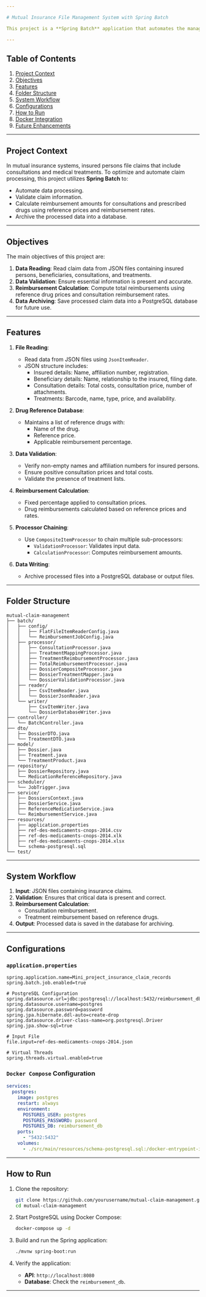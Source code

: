 ```yaml
---

# Mutual Insurance File Management System with Spring Batch

This project is a **Spring Batch** application that automates the management of mutual insurance files. It processes insurance records, validates data, calculates reimbursements based on a database of reference drugs, and archives the processed data into a database.

---
```


## Table of Contents

1. [Project Context](#project-context)  
2. [Objectives](#objectives)  
3. [Features](#features)  
4. [Folder Structure](#folder-structure)  
5. [System Workflow](#system-workflow)  
6. [Configurations](#configurations)  
7. [How to Run](#how-to-run)  
8. [Docker Integration](#docker-integration)  
9. [Future Enhancements](#future-enhancements)

---

## Project Context

In mutual insurance systems, insured persons file claims that include consultations and medical treatments. To optimize and automate claim processing, this project utilizes **Spring Batch** to:

- Automate data processing.
- Validate claim information.
- Calculate reimbursement amounts for consultations and prescribed drugs using reference prices and reimbursement rates.
- Archive the processed data into a database.

---

## Objectives

The main objectives of this project are:

1. **Data Reading**: Read claim data from JSON files containing insured persons, beneficiaries, consultations, and treatments.
2. **Data Validation**: Ensure essential information is present and accurate.
3. **Reimbursement Calculation**: Compute total reimbursements using reference drug prices and consultation reimbursement rates.
4. **Data Archiving**: Save processed claim data into a PostgreSQL database for future use.

---

## Features

1. **File Reading**:
   - Read data from JSON files using `JsonItemReader`.
   - JSON structure includes:
     - Insured details: Name, affiliation number, registration.
     - Beneficiary details: Name, relationship to the insured, filing date.
     - Consultation details: Total costs, consultation price, number of attachments.
     - Treatments: Barcode, name, type, price, and availability.

2. **Drug Reference Database**:
   - Maintains a list of reference drugs with:
     - Name of the drug.
     - Reference price.
     - Applicable reimbursement percentage.

3. **Data Validation**:
   - Verify non-empty names and affiliation numbers for insured persons.
   - Ensure positive consultation prices and total costs.
   - Validate the presence of treatment lists.

4. **Reimbursement Calculation**:
   - Fixed percentage applied to consultation prices.
   - Drug reimbursements calculated based on reference prices and rates.

5. **Processor Chaining**:
   - Use `CompositeItemProcessor` to chain multiple sub-processors:
     - `ValidationProcessor`: Validates input data.
     - `CalculationProcessor`: Computes reimbursement amounts.

6. **Data Writing**:
   - Archive processed files into a PostgreSQL database or output files.

---

## Folder Structure

```
mutual-claim-management
├── batch/
│   ├── config/
│   │   ├── FlatFileItemReaderConfig.java
│   │   └── ReimbursementJobConfig.java
│   ├── processor/
│   │   ├── ConsultationProcessor.java
│   │   ├── TreatmentMappingProcessor.java
│   │   ├── TreatmentReimbursementProcessor.java
│   │   ├── TotalReimbursementProcessor.java
│   │   ├── DossierCompositeProcessor.java
│   │   ├── DossierTreatmentMapper.java
│   │   └── DossierValidationProcessor.java
│   ├── reader/
│   │   ├── CsvItemReader.java
│   │   └── DossierJsonReader.java
│   └── writer/
│       ├── CsvItemWriter.java
│       └── DossierDatabaseWriter.java
├── controller/
│   └── BatchController.java
├── dto/
│   ├── DossierDTO.java
│   └── TreatmentDTO.java
├── model/
│   ├── Dossier.java
│   ├── Treatment.java
│   └── TreatmentProduct.java
├── repository/
│   ├── DossierRepository.java
│   └── MedicationReferenceRepository.java
├── scheduler/
│   └── JobTrigger.java
├── service/
│   ├── DossiersContext.java
│   ├── DossierService.java
│   ├── ReferenceMedicationService.java
│   └── ReimbursementService.java
├── resources/
│   ├── application.properties
│   ├── ref-des-medicaments-cnops-2014.csv
│   ├── ref-des-medicaments-cnops-2014.xlk
│   ├── ref-des-medicaments-cnops-2014.xlsx
│   └── schema-postgresql.sql
└── test/
```

---

## System Workflow

1. **Input**: JSON files containing insurance claims.
2. **Validation**: Ensures that critical data is present and correct.
3. **Reimbursement Calculation**:
   - Consultation reimbursement.
   - Treatment reimbursement based on reference drugs.
4. **Output**: Processed data is saved in the database for archiving.

---

## Configurations

### `application.properties`
```properties
spring.application.name=Mini_project_insurance_claim_records
spring.batch.job.enabled=true

# PostgreSQL Configuration
spring.datasource.url=jdbc:postgresql://localhost:5432/reimbursement_db
spring.datasource.username=postgres
spring.datasource.password=password
spring.jpa.hibernate.ddl-auto=create-drop
spring.datasource.driver-class-name=org.postgresql.Driver
spring.jpa.show-sql=true

# Input File
file.input=ref-des-medicaments-cnops-2014.json

# Virtual Threads
spring.threads.virtual.enabled=true
```

### `Docker Compose` Configuration
```yaml
services:
  postgres:
    image: postgres
    restart: always
    environment:
      POSTGRES_USER: postgres
      POSTGRES_PASSWORD: password
      POSTGRES_DB: reimbursement_db
    ports:
      - "5432:5432"
    volumes:
      - ./src/main/resources/schema-postgresql.sql:/docker-entrypoint-initdb.d/schema.sql
```

---

## How to Run

1. Clone the repository:
   ```bash
   git clone https://github.com/yourusername/mutual-claim-management.git
   cd mutual-claim-management
   ```

2. Start PostgreSQL using Docker Compose:
   ```bash
   docker-compose up -d
   ```

3. Build and run the Spring application:
   ```bash
   ./mvnw spring-boot:run
   ```

4. Verify the application:
   - **API**: `http://localhost:8080`
   - **Database**: Check the `reimbursement_db`.

---
